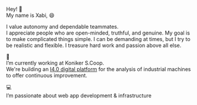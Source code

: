 Hey! 👋  
My name is Xabi, 😄

I value autonomy and dependable teammates.  
I appreciate people who are open-minded, truthful, and genuine. My goal is to make complicated things simple. I can be demanding at times, but I try to be realistic and flexible. I treasure hard work and passion above all else.

👔  
I’m currently working at Koniker S.Coop.  
We're building an [I4.0 digital platform](https://falinkmap.fagorarrasate.es/) for the analysis of industrial machines to offer continuous improvement.  

💻  
I’m passionate about web app development & infrastructure
